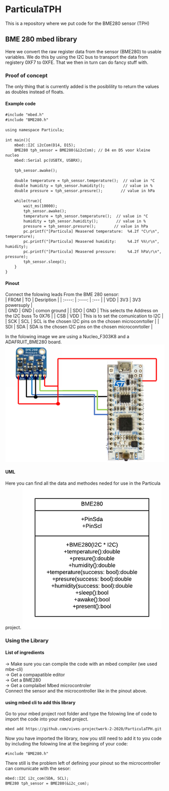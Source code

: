 # ParticulaTPH
This is a repository where we put code for the BME280 sensor (TPH)

## BME 280 mbed library
Here we convert the raw register data from the sensor (BME280) to usable variables. We do this by using the I2C bus to transport the data from registery 0XF7 to 0XFE. That we then in turn can do fancy stuff with. 

### Proof of concept
The only thing that is currently added is the posiblility to return the values as doubles instead of floats.

#### Example code
```
#include "mbed.h"
#include "BME280.h"

using namespace Particula;

int main(){
    mbed::I2C i2cCom(D14, D15);
    BME280 tph_sensor = BME280(&i2cCom); // D4 en D5 voor kleine nucleo
    mbed::Serial pc(USBTX, USBRX);

    tph_sensor.awake();

    double temperature = tph_sensor.temperature();  // value in °C
    double humidity = tph_sensor.humidity();        // value in %
    double pressure = tph_sensor.presure();        // value in hPa

    while(true){
        wait_ms(10000);
        tph_sensor.awake();
        temperature = tph_sensor.temperature();  // value in °C
        humidity = tph_sensor.humidity();        // value in %
        pressure = tph_sensor.presure();        // value in hPa
        pc.printf("[Particula] Measered temperature:  %4.2f °C\r\n", temperature);
        pc.printf("[Particula] Measered humidity:     %4.2f %%\r\n", humidity);
        pc.printf("[Particula] Measered pressure:     %4.2f hPa\r\n", pressure);
        tph_sensor.sleep();
    }
}
```

#### Pinout
Connect the folowing leads From the BME 280 sensor:  
| FROM | TO | Desription |
| :----: | :----: | :--- |
| VDD | 3V3 | 3V3 powersuply |  
| GND | GND | comon ground |
| SDO | GND | This selects the Address on the I2C buss To 0X76 |
| CSB | VDD | This is to set the comunication to I2C |
| SCK | SCL | SCL is the chosen I2C pins on the chosen microconrtoller |
| SDI | SDA | SDA is the chosen I2C pins on the chosen microconrtoller |

In the folowing image we are using a Nucleo_F303K8 and a ADAFRUIT_BME280 board.
![](img/schematic.png)

#### UML
Here you can find all the data and methodes neded for use in the Particula project.
![](img/UMLBME280.png)

### Using the Library

#### List of ingredients
-> Make sure you can compile the code with an mbed compiler (we used mbe-cli)  
-> Get a compapatible editor  
-> Get a BME280  
-> Get a complaibel Mbed microcontroler  
Connect the sensor and the microcontroller like in the pinout above.

#### using mbed cli to add this library
Go to your mbed project root folder and type the folowing line of code to import the code into your mbed project.  
```
mbed add https://github.com/vives-projectwerk-2-2020/ParticulaTPH.git
```
Now you have imported the library, now you still need to add it to you code by including the folowing line at the begining of your code:  
```
#include "BME280.h"
```

There still is the problem left of defining your pinout so the microcontroller can comunicate with the sesor:  
```
mbed::I2C i2c_com(SDA, SCL);
BME280 tph_sensor = BME280(&i2c_com);
```